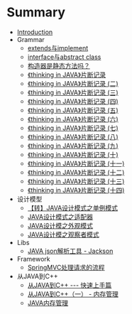 # Summary

* [Introduction](README.md)
* Grammar
    * [extends与implement](Grammar/2017-01-03-java-extends-and-implement.md)
    * [interface与abstract class](Grammar/2017-01-04-java-interface-and-abstract-class.md)
    * [构造器是静态方法吗？](Grammar/2017-04-25-is-contructor-a-static-function.md)
    * [《thinking in JAVA》片断记录](Grammar/2017-03-17-thinking-in-java-record.md)
    * [《thinking in JAVA》片断记录 (二)](Grammar/2017-03-23-thinking-in-java-record-2.md)
    * [《thinking in JAVA》片断记录 (三)](Grammar/2017-03-23-thinking-in-java-record-3.md)
    * [《thinking in JAVA》片断记录 (四)](Grammar/2017-04-12-thinking-in-java-record-4.md)
    * [《thinking in JAVA》片断记录 (五)](Grammar/2017-04-18-thinking-in-java-record-5.md)
    * [《thinking in JAVA》片断记录 (六)](Grammar/2017-04-27-thinking-in-java-record-6.md)
    * [《thinking in JAVA》片断记录 (七)](Grammar/2017-05-04-thinking-in-java-record-7.md)
    * [《thinking in JAVA》片断记录 (八)](Grammar/2017-05-26-thinking-in-java-record-8.md)
    * [《thinking in JAVA》片断记录 (九)](Grammar/2017-05-27-thinking-in-java-record-9.md)
    * [《thinking in JAVA》片断记录 (十)](Grammar/2017-05-28-thinking-in-java-record-10.md)
    * [《thinking in JAVA》片断记录 (十一)](Grammar/2017-05-29-thinking-in-java-record-11.md)
    * [《thinking in JAVA》片断记录 (十二)](Grammar/2017-05-30-thinking-in-java-record-12.md)
    * [《thinking in JAVA》片断记录 (十三)](Grammar/2017-08-01-thinking-in-java-record-13.md)
    * [《thinking in JAVA》片断记录 (十四)](Grammar/2017-08-03-thinking-in-java-record-14.md)
* 设计模型
    * [【转】JAVA设计模式之单例模式](DesignPattern/2016-08-26-java-singleton.md)
    * [JAVA设计模式之适配器](DesignPattern/2016-09-30-adapter-java.md)
    * [JAVA设计模之外观模式](DesignPattern/2016-10-08-java-facade.md)
    * [JAVA设计模之观察者模式](DesignPattern/2016-10-09-java-observer.md)
* Libs
    * [JAVA json解析工具 - Jackson](Libs/2017-02-15-java-jackson.md)
* Framework
    * [SpringMVC处理请求的流程](Framework/2016-08-17-SpringMVC-introduction.md)
* 从JAVA到C++
    * [从JAVA到C++ --- 快速上手篇](Java2Cpp/2017-03-13-from-java-to-c-c++.md)
    * [从JAVA到C++（一） - 内存管理](Java2Cpp/2017-03-14-java-to-cpp-on-memory.md)
    * [JAVA内存管理](Java2Cpp/2017-03-20-memory-management-in-java.md)
